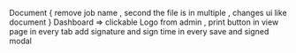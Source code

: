 Document {
remove job name ,
second the file is in multiple ,
changes ui like document
}
Dashboard => clickable 
Logo from admin ,
print button in view page in every tab
add signature and sign time in every save and signed modal
